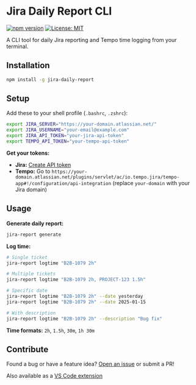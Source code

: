 # Jira Daily Report CLI

[![npm version](https://img.shields.io/npm/v/jira-daily-report.svg)](https://www.npmjs.com/package/jira-daily-report)
[![License: MIT](https://img.shields.io/badge/License-MIT-yellow.svg)](https://opensource.org/licenses/MIT)

A CLI tool for daily Jira reporting and Tempo time logging from your terminal.

## Installation
```bash
npm install -g jira-daily-report
```

## Setup

Add these to your shell profile (`.bashrc`, `.zshrc`):
```bash
export JIRA_SERVER="https://your-domain.atlassian.net/"
export JIRA_USERNAME="your-email@example.com"
export JIRA_API_TOKEN="your-jira-api-token"
export TEMPO_API_TOKEN="your-tempo-api-token"
```

**Get your tokens:**
- **Jira:** [Create API token](https://id.atlassian.com/manage-profile/security/api-tokens)
- **Tempo:** Go to `https://your-domain.atlassian.net/plugins/servlet/ac/io.tempo.jira/tempo-app#!/configuration/api-integration` (replace `your-domain` with your Jira domain)

## Usage

**Generate daily report:**
```bash
jira-report generate
```

**Log time:**
```bash
# Single ticket
jira-report logtime "B2B-1079 2h"

# Multiple tickets
jira-report logtime "B2B-1079 2h, PROJECT-123 1.5h"

# Specific date
jira-report logtime "B2B-1079 2h" --date yesterday
jira-report logtime "B2B-1079 2h" --date 2025-01-15

# With description
jira-report logtime "B2B-1079 2h" --description "Bug fix"
```

**Time formats:** `2h`, `1.5h`, `30m`, `1h 30m`

## Contribute

Found a bug or have a feature idea? [Open an issue](https://github.com/voxuanthuan/daily-report/issues) or submit a PR!

Also available as a [VS Code extension](https://marketplace.visualstudio.com/items?itemName=thuanvo.jira-daily-report)
